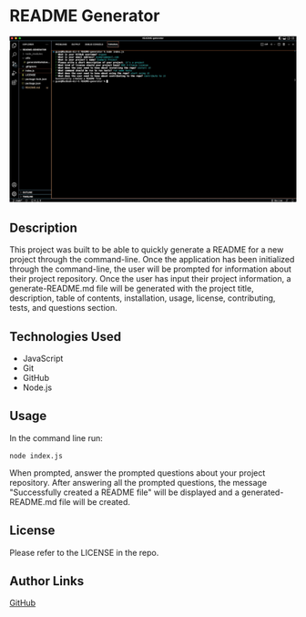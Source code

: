 # README Generator

[![README Generator Video](./assets/images/generate-readme-image.png)](https://drive.google.com/file/d/15xw1N4DFoO5Jg_YBZEoKcZuHZMOa6URJ/view?usp=sharing)
## Description
This project was built to be able to quickly generate a README for a new project through the command-line. Once the application has been initialized through the command-line, the user will be prompted for information about their project repository. Once the user has input their project information, a generate-README.md file will be generated with the project title, description, table of contents, installation, usage, license, contributing, tests, and questions section. 

## Technologies Used
- JavaScript
- Git
- GitHub
- Node.js

## Usage
In the command line run:
```console
node index.js
```
When prompted, answer the prompted questions about your project repository. After answering all the prompted questions, the message "Successfully created a README file" will be displayed and a generated-README.md file will be created.

## License
Please refer to the LICENSE in the repo.

## Author Links
[GitHub](https://github.com/ncguan)